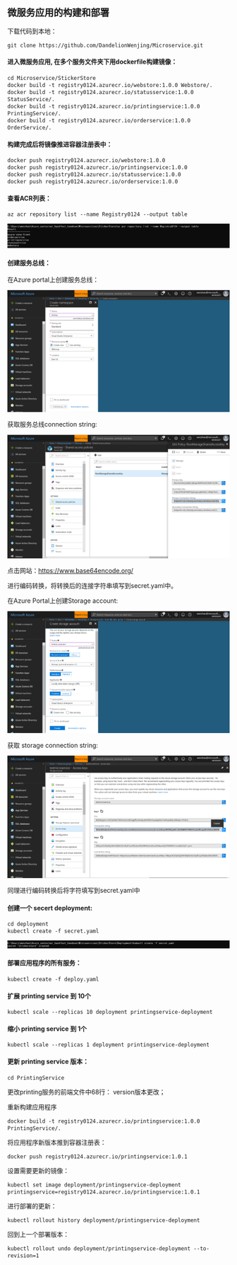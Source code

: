 ## 微服务应用的构建和部署

下载代码到本地：
```
git clone https://github.com/DandelionWenjing/Microservice.git
```

#### 进入微服务应用, 在多个服务文件夹下用dockerfile构建镜像：
```
cd Microservice/StickerStore
docker build -t registry0124.azurecr.io/webstore:1.0.0 Webstore/.
docker build -t registry0124.azurecr.io/statusservice:1.0.0 StatusService/.
docker build -t registry0124.azurecr.io/printingservice:1.0.0 PrintingService/.
docker build -t registry0124.azurecr.io/orderservice:1.0.0 OrderService/.
```

#### 构建完成后将镜像推进容器注册表中：
```
docker push registry0124.azurecr.io/webstore:1.0.0
docker push registry0124.azurecr.io/printingservice:1.0.0
docker push registry0124.azurecr.io/statusservice:1.0.0
docker push registry0124.azurecr.io/orderservice:1.0.0
```
#### 查看ACR列表：
```
az acr repository list --name Registry0124 --output table 
```
![microservice_acr](image/microservice_acr.png)

#### 创建服务总线：

在Azure portal上创建服务总线：  

![ServiceB](image/ServiceB.png)  

获取服务总线connection string:

![SB_connect](image/SB_connect.png)  

点击网站：https://www.base64encode.org/  

进行编码转换，将转换后的连接字符串填写到secret.yaml中。

在Azure Portal上创建Storage account:

![create_storage](image/create_storage.png)  

获取 storage connection string:  

![storage_connect](image/storage_connect.png) 

同理进行编码转换后将字符填写到secret.yaml中

#### 创建一个 secert deployment:  
```
cd deployment
kubectl create -f secret.yaml
```
![microservice_secret](image/microservice_secret.png)  

#### 部署应用程序的所有服务：  
```
kubectl create -f deploy.yaml
```

#### 扩展 printing service 到 10个
```
kubectl scale --replicas 10 deployment printingservice-deployment
```

#### 缩小 printing service 到 1个
```
kubectl scale --replicas 1 deployment printingservice-deployment
```

#### 更新 printing service 版本：  
```
cd PrintingService
```
更改printing服务的前端文件中68行： version版本更改；   

重新构建应用程序

```
docker build -t registry0124.azurecr.io/printingservice:1.0.0 PrintingService/.  
```
将应用程序新版本推到容器注册表： 
```
docker push registry0124.azurecr.io/printingservice:1.0.1
```
设置需要更新的镜像：
```
kubectl set image deployment/printingservice-deployment printingservice=registry0124.azurecr.io/printingservice:1.0.1
```
进行部署的更新：  
```
kubectl rollout history deployment/printingservice-deployment
```
回到上一个部署版本：
```
kubectl rollout undo deployment/printingservice-deployment --to-revision=1  
```